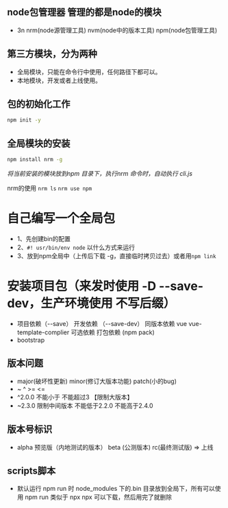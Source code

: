 
## node包管理器 管理的都是node的模块
- 3n nrm(node源管理工具) nvm(node中的版本工具) npm(node包管理工具)

## 第三方模块，分为两种
- 全局模块，只能在命令行中使用，任何路径下都可以。
- 本地模块，开发或者上线使用。

## 包的初始化工作
```bash
npm init -y
```

## 全局模块的安装
```bash
npm install nrm -g
```
*将当前安装的模块放到npm 目录下，执行nrm 命令时，自动执行 cli.js*

nrm的使用 `nrm ls` `nrm use npm`

# 自己编写一个全局包

- 1、先创建bin的配置
- 2、`#! usr/bin/env node` 以什么方式来运行
- 3、放到npm全局中（上传后下载 -g，直接临时拷贝过去）或者用`npm link`

# 安装项目包（来发时使用 -D --save-dev，生产环境使用 不写后缀）
- 项目依赖（--save） 开发依赖 （--save-dev） 同版本依赖 vue vue-template-complier 可选依赖 打包依赖 (npm pack)
- bootstrap 

## 版本问题
- major(破坏性更新) minor(修订大版本功能) patch(小的bug)
- ~ ^ >= <=
- ^2.0.0 不能小于 不能超过3 【限制大版本】
- ~2.3.0 限制中间版本 不能低于2.2.0 不能高于2.4.0
## 版本号标识
- alpha 预览版（内地测试的版本） beta (公测版本) rc(最终测试版) => 上线

## scripts脚本
- 默认运行 npm run 时 node_modules 下的.bin 目录放到全局下，所有可以使用
npm run 类似于 npx npx 可以下载，然后用完了就删除